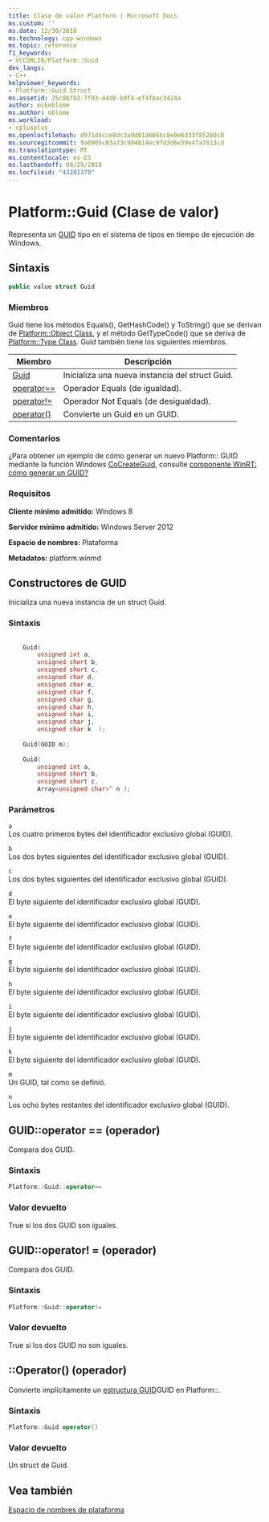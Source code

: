 ```yaml
---
title: Clase de valor Platform | Microsoft Docs
ms.custom: ''
ms.date: 12/30/2016
ms.technology: cpp-windows
ms.topic: reference
f1_keywords:
- VCCORLIB/Platform::Guid
dev_langs:
- C++
helpviewer_keywords:
- Platform::Guid Struct
ms.assetid: 25c0bfb2-7f93-44d8-bdf4-ef4fbac3424a
author: mikeblome
ms.author: mblome
ms.workload:
- cplusplus
ms.openlocfilehash: d971d4cce8dc3a9d01a666bc8e0e6333f85260c8
ms.sourcegitcommit: 9a0905c03a73c904014ec9fd3d6e59e4fa7813cd
ms.translationtype: MT
ms.contentlocale: es-ES
ms.lasthandoff: 08/29/2018
ms.locfileid: "43201379"
---
```

# <a name="platformguid-value-class"></a>Platform::Guid (Clase de valor)
Representa un [GUID](https://msdn.microsoft.com/library/windows/desktop/aa373931\(v=vs.85\).aspx) tipo en el sistema de tipos en tiempo de ejecución de Windows.  
  
## <a name="syntax"></a>Sintaxis  
  
```cpp  
public value struct Guid  
```  
  
### <a name="members"></a>Miembros  
 Guid tiene los métodos Equals(), GetHashCode() y ToString() que se derivan de [Platform::Object Class](../cppcx/platform-object-class.md), y el método GetTypeCode() que se deriva de [Platform::Type Class](../cppcx/platform-type-class.md). Guid también tiene los siguientes miembros.  
  
|Miembro|Descripción|  
|------------|-----------------|  
|[Guid](#ctor)|Inicializa una nueva instancia del struct Guid.|  
|[operator==](#operator-equality)|Operador Equals (de igualdad).|  
|[operator!=](#operator-not-equal)|Operador Not Equals (de desigualdad).|  
|[operator()](#operator-call)|Convierte un Guid en un GUID.|  
  
### <a name="remarks"></a>Comentarios  
 ¿Para obtener un ejemplo de cómo generar un nuevo Platform:: GUID mediante la función Windows [CoCreateGuid](/windows/desktop/api/combaseapi/nf-combaseapi-cocreateguid), consulte [componente WinRT: cómo generar un GUID?](http://blogs.msdn.com/b/eternalcoding/archive/2013/03/25/winrt-component-how-to-generate-a-guid.aspx)  
  
### <a name="requirements"></a>Requisitos  
 **Cliente mínimo admitido:** Windows 8  
  
 **Servidor mínimo admitido:** Windows Server 2012  
  
 **Espacio de nombres:** Plataforma  
  
 **Metadatos:** platform.winmd  

 
## <a name="ctor"></a> Constructores de GUID
Inicializa una nueva instancia de un struct Guid.  
  
### <a name="syntax"></a>Sintaxis  
  
```cpp  
  
    Guid(  
        unsigned int a,   
        unsigned short b,   
        unsigned short c,   
        unsigned char d,   
        unsigned char e,   
        unsigned char f,   
        unsigned char g,   
        unsigned char h,   
        unsigned char i,   
        unsigned char j,   
        unsigned char k  );  
  
    Guid(GUID m);  
  
    Guid(  
        unsigned int a,   
        unsigned short b,   
        unsigned short c,   
        Array<unsigned char>^ n );  
```  
  
### <a name="parameters"></a>Parámetros  
 `a`  
 Los cuatro primeros bytes del identificador exclusivo global (GUID).  
  
 `b`  
 Los dos bytes siguientes del identificador exclusivo global (GUID).  
  
 `c`  
 Los dos bytes siguientes del identificador exclusivo global (GUID).  
  
 `d`  
 El byte siguiente del identificador exclusivo global (GUID).  
  
 `e`  
 El byte siguiente del identificador exclusivo global (GUID).  
  
 `f`  
 El byte siguiente del identificador exclusivo global (GUID).  
  
 `g`  
 El byte siguiente del identificador exclusivo global (GUID).  
  
 `h`  
 El byte siguiente del identificador exclusivo global (GUID).  
  
 `i`  
 El byte siguiente del identificador exclusivo global (GUID).  
  
 `j`  
 El byte siguiente del identificador exclusivo global (GUID).  
  
 `k`  
 El byte siguiente del identificador exclusivo global (GUID).  
  
 `m`  
 Un GUID, tal como se definió.  
  
 `n`  
 Los ocho bytes restantes del identificador exclusivo global (GUID).  
  

## <a name="operator-equality"></a> GUID::operator == (operador)
Compara dos GUID.  
  
### <a name="syntax"></a>Sintaxis  
  
```cpp  
Platform::Guid::operator==  
```  
  
### <a name="return-value"></a>Valor devuelto  
 True si los dos GUID son iguales.

## <a name="operator-inequality"></a> GUID::operator! = (operador)
Compara dos GUID.  
  
### <a name="syntax"></a>Sintaxis  
  
```cpp  
Platform::Guid::operator!=  
```  
  
### <a name="return-value"></a>Valor devuelto  
 True si los dos GUID no son iguales.



## <a name="operator-call"></a> ::Operator() (operador)
Convierte implícitamente un [estructura GUID](https://msdn.microsoft.com/library/windows/desktop/aa373931\(v=vs.85\).aspx)GUID en Platform::.  
  
### <a name="syntax"></a>Sintaxis  
  
```cpp  
Platform::Guid operator()  
```  
  
### <a name="return-value"></a>Valor devuelto  
 Un struct de Guid.  
  
  
## <a name="see-also"></a>Vea también  
 [Espacio de nombres de plataforma](../cppcx/platform-namespace-c-cx.md)